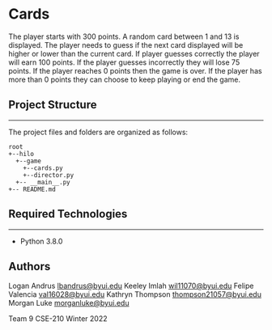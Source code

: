 # Cards
The player starts with 300 points. A random card between 1 and 13 is displayed. The player needs to guess if the next card displayed will be higher or lower than the current card. If player guesses correctly the player will earn 100 points. If the player guesses incorrectly they will lose 75 points. If the player reaches 0 points then the game is over. If the player has more than 0 points they can choose to keep playing or end the game. 

## Project Structure
---
The project files and folders are organized as follows:
```
root
+--hilo
  +--game
    +--cards.py
    +--director.py
  +-- __main__.py
+-- README.md
```

## Required Technologies
---
* Python 3.8.0

## Authors
Logan Andrus lbandrus@byui.edu
Keeley Imlah wil11070@byui.edu
Felipe Valencia val16028@byui.edu
Kathryn Thompson thompson21057@byui.edu
Morgan Luke morganluke@byui.edu

Team 9 CSE-210 Winter 2022